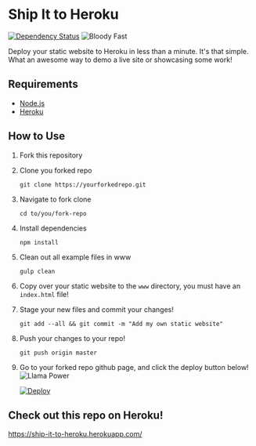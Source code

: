 # Ship It to Heroku
[![Dependency Status](https://david-dm.org/brh55/ship-it-to-heroku.svg)](https://david-dm.org/brh55/ship-it-to-heroku)
![Bloody Fast](https://img.shields.io/badge/bloody-fast-EC5355.svg)

Deploy your static website to Heroku in less than a minute. It's that simple.
What an awesome way to demo a live site or showcasing some work!

## Requirements

  * [Node.js](http://nodejs.org/)
  * [Heroku](https://www.heroku.com)

## How to Use
1. Fork this repository
2. Clone you forked repo

    `git clone https://yourforkedrepo.git`

3. Navigate to fork clone

    `cd to/you/fork-repo`

4. Install dependencies

    `npm install`

3. Clean out all example files in www

    `gulp clean`

4. Copy over your static website to the `www` directory, you must have an `index.html` file!
5. Stage your new files and commit your changes!

    `git add --all && git commit -m "Add my own static website"`

6. Push your changes to your repo!

    `git push origin master`

7. Go to your forked repo github page, and click the deploy button below! ![Llama Power](http://orig05.deviantart.net/fee3/f/2010/094/f/d/llama_walk_by_taquito143.gif)

    [![Deploy](https://www.herokucdn.com/deploy/button.png)](https://heroku.com/deploy)

## Check out this repo on Heroku!
https://ship-it-to-heroku.herokuapp.com/
